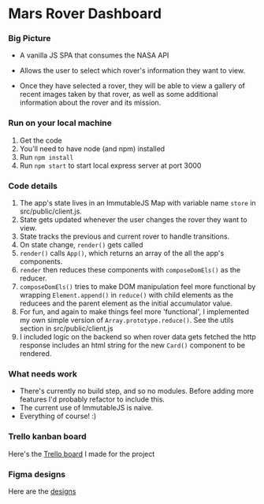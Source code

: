 # Mars Rover Dashboard

### Big Picture

- A vanilla JS SPA that consumes the NASA API

- Allows the user to select which rover's information they want to view.

- Once they have selected a rover, they will be able to view a gallery of recent images taken by that rover, as well as some additional information about the rover and its mission.

### Run on your local machine

1. Get the code
2. You'll need to have node (and npm) installed
3. Run `npm install`
4. Run `npm start` to start local express server at port 3000

### Code details

1. The app's state lives in an ImmutableJS Map with variable name `store` in src/public/client.js.
2. State gets updated whenever the user changes the rover they want to view.
3. State tracks the previous and current rover to handle transitions.
4. On state change, `render()` gets called
5. `render()` calls `App()`, which returns an array of the all the app's components.
6. `render` then reduces these components with `composeDomEls()` as the reducer.
7. `composeDomEls()` tries to make DOM manipulation feel more functional by wrapping `Element.append()` in `reduce()` with child elements as the reducees and the parent element as the initial accumulator value.
8. For fun, and again to make things feel more 'functional', I implemented my own simple version of `Array.prototype.reduce()`. See the utils section in src/public/client.js
9. I included logic on the backend so when rover data gets fetched the http response includes an html string for the new `Card()` component to be rendered.

### What needs work

- There's currently no build step, and so no modules. Before adding more features I'd probably refactor to include this.
- The current use of ImmutableJS is naive.
- Everything of course! :)

### Trello kanban board

Here's the [Trello board](https://trello.com/b/DYiY5pwu) I made for the project

### Figma designs

Here are the [designs](https://www.figma.com/proto/INxnITiX0tKIFFsR1Iw78K/mars-rover-dashboard?page-id=0%3A1&node-id=2%3A2&viewport=244%2C259%2C1&scaling=scale-down)
